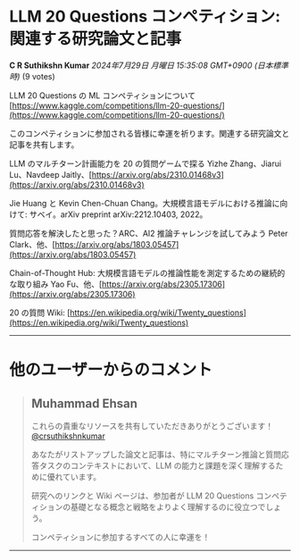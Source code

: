# LLM 20 Questions コンペティション: 関連する研究論文と記事

**C R Suthikshn Kumar** *2024年7月29日 月曜日 15:35:08 GMT+0900 (日本標準時)* (9 votes)

LLM 20 Questions の ML コンペティションについて
[https://www.kaggle.com/competitions/llm-20-questions/](https://www.kaggle.com/competitions/llm-20-questions/)

このコンペティションに参加される皆様に幸運を祈ります。関連する研究論文と記事を共有します。

LLM のマルチターン計画能力を 20 の質問ゲームで探る
Yizhe Zhang、Jiarui Lu、Navdeep Jaitly、[https://arxiv.org/abs/2310.01468v3](https://arxiv.org/abs/2310.01468v3)

Jie Huang と Kevin Chen-Chuan Chang。大規模言語モデルにおける推論に向けて: サベイ。arXiv preprint arXiv:2212.10403, 2022。

質問応答を解決したと思った？ARC、AI2 推論チャレンジを試してみよう
Peter Clark、他、[https://arxiv.org/abs/1803.05457](https://arxiv.org/abs/1803.05457)

Chain-of-Thought Hub: 大規模言語モデルの推論性能を測定するための継続的な取り組み
Yao Fu、他、[https://arxiv.org/abs/2305.17306](https://arxiv.org/abs/2305.17306)

20 の質問 Wiki: [https://en.wikipedia.org/wiki/Twenty_questions](https://en.wikipedia.org/wiki/Twenty_questions)

---
 # 他のユーザーからのコメント
> ## Muhammad Ehsan
> 
> これらの貴重なリソースを共有していただきありがとうございます！[@crsuthikshnkumar](https://www.kaggle.com/crsuthikshnkumar) 
> 
> あなたがリストアップした論文と記事は、特にマルチターン推論と質問応答タスクのコンテキストにおいて、LLM の能力と課題を深く理解するために優れています。
> 
> 研究へのリンクと Wiki ページは、参加者が LLM 20 Questions コンペティションの基礎となる概念と戦略をよりよく理解するのに役立つでしょう。
> 
> コンペティションに参加するすべての人に幸運を！
> 
> 
> 
---

